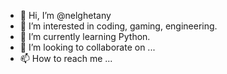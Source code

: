 - 👋 Hi, I’m @nelghetany
- 👀 I’m interested in coding, gaming, engineering.
- 🌱 I’m currently learning Python.
- 💞️ I’m looking to collaborate on ...
- 📫 How to reach me ...

<!---
nelghetany/nelghetany is a ✨ special ✨ repository because its `README.md` (this file) appears on your GitHub profile.
You can click the Preview link to take a look at your changes.
--->

